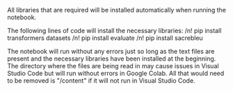 All libraries that are required will be installed automatically when running the notebook.

The following lines of code will install the necessary libraries:
/n! pip install transformers datasets
/n! pip install evaluate
/n! pip install sacrebleu

The notebook will run without any errors just so long as the text files are present and the necessary libraries have been installed at the beginning. The directory where the files are being read in may cause issues in Visual Studio Code but will run without errors in Google Colab. All that would need to be removed is "/content" if it will not run in Visual Studio Code.
